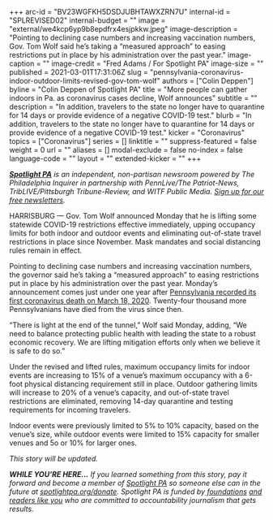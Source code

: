 +++
arc-id = "BV23WGFKH5DSDJUBHTAWXZRN7U"
internal-id = "SPLREVISED02"
internal-budget = ""
image = "external/we4kcp6yp9b8epdfrx4esjpkkw.jpeg"
image-description = "Pointing to declining case numbers and increasing vaccination numbers, Gov. Tom Wolf said he’s taking a “measured approach” to easing restrictions put in place by his administration over the past year."
image-caption = ""
image-credit = "Fred Adams / For Spotlight PA"
image-size = ""
published = 2021-03-01T17:31:06Z
slug = "pennsylvania-coronavirus-indoor-outdoor-limits-revised-gov-tom-wolf"
authors = ["Colin Deppen"]
byline = "Colin Deppen of Spotlight PA"
title = "More people can gather indoors in Pa. as coronavirus cases decline, Wolf announces"
subtitle = ""
description = "In addition, travelers to the state no longer have to quarantine for 14 days or provide evidence of a negative COVID-19 test."
blurb = "In addition, travelers to the state no longer have to quarantine for 14 days or provide evidence of a negative COVID-19 test."
kicker = "Coronavirus"
topics = ["Coronavirus"]
series = []
linktitle = ""
suppress-featured = false
weight = 0
url = ""
aliases = []
modal-exclude = false
no-index = false
language-code = ""
layout = ""
extended-kicker = ""
+++

<a href="https://www.spotlightpa.org/"><i><b>Spotlight PA</b></i></a><i> is an independent, non-partisan newsroom powered by The Philadelphia Inquirer in partnership with PennLive/The Patriot-News, TribLIVE/Pittsburgh Tribune-Review, and WITF Public Media. </i><a href="https://www.spotlightpa.org/newsletters"><i>Sign up for our free newsletters</i></a><i>.</i>

HARRISBURG — Gov. Tom Wolf announced Monday that he is lifting some statewide COVID-19 restrictions effective immediately, upping occupancy limits for both indoor and outdoor events and eliminating out-of-state travel restrictions in place since November. Mask mandates and social distancing rules remain in effect.

Pointing to declining case numbers and increasing vaccination numbers, the governor said he’s taking a “measured approach” to easing restrictions put in place by his administration over the past year. Monday’s announcement comes just under one year after <a href="https://www.post-gazette.com/news/state/2020/03/18/coronavirus-first-COVID-19-death-Pennsylvania-Northampton-county-pa/stories/202003180144">Pennsylvania recorded its first coronavirus death on March 18, 2020</a>. Twenty-four thousand more Pennsylvanians have died from the virus since then.

<script src="https://www.spotlightpa.org/embed.js" async></script><div data-spl-embed-version="1" data-spl-src="https://www.spotlightpa.org/embeds/newsletter/"></div>

“There is light at the end of the tunnel,” Wolf said Monday, adding, “We need to balance protecting public health with leading the state to a robust economic recovery. We are lifting mitigation efforts only when we believe it is safe to do so.”

Under the revised and lifted rules, maximum occupancy limits for indoor events are increasing to 15% of a venue’s maximum occupancy with a 6-foot physical distancing requirement still in place. Outdoor gathering limits will increase to 20% of a venue’s capacity, and out-of-state travel restrictions are eliminated, removing 14-day quarantine and testing requirements for incoming travelers.

Indoor events were previously limited to 5% to 10% capacity, based on the venue’s size, while outdoor events were limited to 15% capacity for smaller venues and 5o or 10% for larger ones.

<i>This story will be updated.</i>

<i><b>WHILE YOU’RE HERE...</b></i><i> If you learned something from this story, pay it forward and become a member of </i><a href="https://www.spotlightpa.org/"><i>Spotlight PA</i></a><i> so someone else can in the future at </i><a href="http://spotlightpa.org/donate"><i>spotlightpa.org/donate</i></a><i>. Spotlight PA is funded by</i><a href="https://www.spotlightpa.org/support"><i> foundations</i></a><i> </i><a href="https://www.spotlightpa.org/support"><i>and readers like you</i></a><i> who are committed to accountability journalism that gets results.</i>
